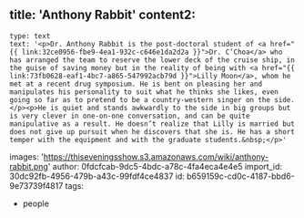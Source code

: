 title: 'Anthony Rabbit'
content2:
  -
    type: text
    text: '<p>Dr. Anthony Rabbit is the post-doctoral student of <a href="{{ link:32ce0956-fbe9-4ea1-932c-c646e1da2d2a }}">Dr. C’Choa</a> who has arranged the team to reserve the lower deck of the cruise ship, in the guise of saving money but in the reality of being with <a href="{{ link:73fb0628-eaf1-4bc7-a865-547992acb79d }}">Lilly Moon</a>, whom he met at a recent drug symposium. He is bent on pleasing her and manipulates his personality to suit what he thinks she likes, even going so far as to pretend to be a country-western singer on the side.</p><p>He is quiet and stands awkwardly to the side in big groups but is very clever in one-on-one conversation, and can be quite manipulative as a result. He doesn’t realize that Lilly is married but does not give up pursuit when he discovers that she is. He has a short temper with the equipment and with the graduate students.&nbsp;</p>'
images: 'https://thiseveningsshow.s3.amazonaws.com/wiki/anthony-rabbit.png'
author: 0fdcfcab-9dc5-4bdc-a78c-4fa4eca4e4e5
import_id: 30dc92fb-4956-479b-a43c-99fdf4ce4837
id: b659159c-cd0c-4187-bbd6-9e73739f4817
tags:
  - people

